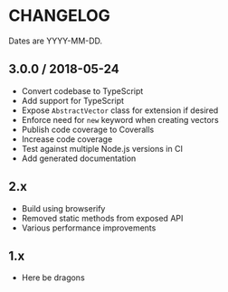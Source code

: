 # CHANGELOG

Dates are YYYY-MM-DD.

## 3.0.0 / 2018-05-24
* Convert codebase to TypeScript
* Add support for TypeScript
* Expose `AbstractVector` class for extension if desired
* Enforce need for `new` keyword when creating vectors
* Publish code coverage to Coveralls
* Increase code coverage
* Test against multiple Node.js versions in CI
* Add generated documentation

## 2.x
* Build using browserify
* Removed static methods from exposed API
* Various performance improvements

## 1.x
* Here be dragons
